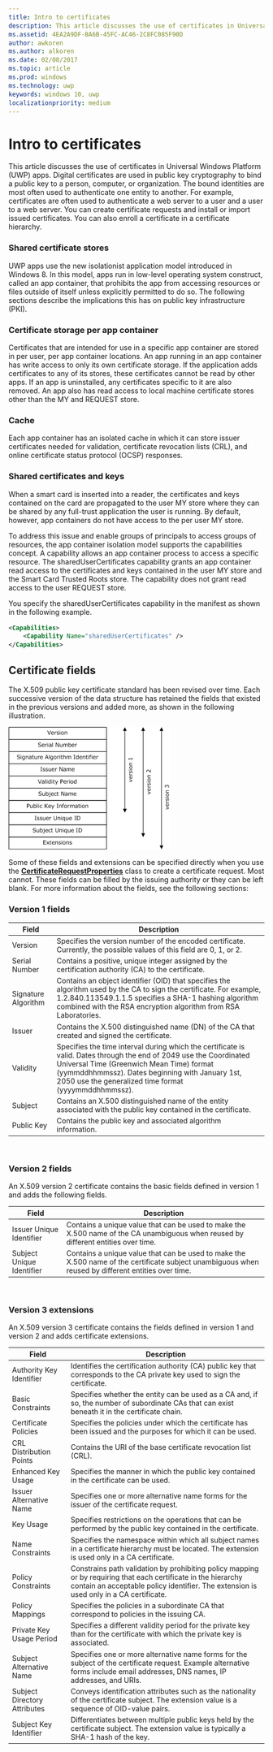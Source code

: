 ```yaml
---
title: Intro to certificates
description: This article discusses the use of certificates in Universal Windows Platform (UWP) apps.
ms.assetid: 4EA2A9DF-BA6B-45FC-AC46-2C8FC085F90D
author: awkoren
ms.author: alkoren
ms.date: 02/08/2017
ms.topic: article
ms.prod: windows
ms.technology: uwp
keywords: windows 10, uwp
localizationpriority: medium
---
```


# Intro to certificates




This article discusses the use of certificates in Universal Windows Platform (UWP) apps. Digital certificates are used in public key cryptography to bind a public key to a person, computer, or organization. The bound identities are most often used to authenticate one entity to another. For example, certificates are often used to authenticate a web server to a user and a user to a web server. You can create certificate requests and install or import issued certificates. You can also enroll a certificate in a certificate hierarchy.

### Shared certificate stores

UWP apps use the new isolationist application model introduced in Windows 8. In this model, apps run in low-level operating system construct, called an app container, that prohibits the app from accessing resources or files outside of itself unless explicitly permitted to do so. The following sections describe the implications this has on public key infrastructure (PKI).

### Certificate storage per app container

Certificates that are intended for use in a specific app container are stored in per user, per app container locations. An app running in an app container has write access to only its own certificate storage. If the application adds certificates to any of its stores, these certificates cannot be read by other apps. If an app is uninstalled, any certificates specific to it are also removed. An app also has read access to local machine certificate stores other than the MY and REQUEST store.

### Cache

Each app container has an isolated cache in which it can store issuer certificates needed for validation, certificate revocation lists (CRL), and online certificate status protocol (OCSP) responses.

### Shared certificates and keys

When a smart card is inserted into a reader, the certificates and keys contained on the card are propagated to the user MY store where they can be shared by any full-trust application the user is running. By default, however, app containers do not have access to the per user MY store.

To address this issue and enable groups of principals to access groups of resources, the app container isolation model supports the capabilities concept. A capability allows an app container process to access a specific resource. The sharedUserCertificates capability grants an app container read access to the certificates and keys contained in the user MY store and the Smart Card Trusted Roots store. The capability does not grant read access to the user REQUEST store.

You specify the sharedUserCertificates capability in the manifest as shown in the following example.

```xml
<Capabilities>
    <Capability Name="sharedUserCertificates" />
</Capabilities>
```

## Certificate fields


The X.509 public key certificate standard has been revised over time. Each successive version of the data structure has retained the fields that existed in the previous versions and added more, as shown in the following illustration.

![x.509 certificate versions 1, 2, and 3](images/x509certificateversions.png)

Some of these fields and extensions can be specified directly when you use the [**CertificateRequestProperties**](https://msdn.microsoft.com/library/windows/apps/br212079) class to create a certificate request. Most cannot. These fields can be filled by the issuing authority or they can be left blank. For more information about the fields, see the following sections:

### Version 1 fields

| Field               | Description                                                                                                                                                                                                                                                                 |
|---------------------|-----------------------------------------------------------------------------------------------------------------------------------------------------------------------------------------------------------------------------------------------------------------------------|
| Version             | Specifies the version number of the encoded certificate. Currently, the possible values of this field are 0, 1, or 2.                                                                                                                                                       |
| Serial Number       | Contains a positive, unique integer assigned by the certification authority (CA) to the certificate.                                                                                                                                                                        |
| Signature Algorithm | Contains an object identifier (OID) that specifies the algorithm used by the CA to sign the certificate. For example, 1.2.840.113549.1.1.5 specifies a SHA-1 hashing algorithm combined with the RSA encryption algorithm from RSA Laboratories.                            |
| Issuer              | Contains the X.500 distinguished name (DN) of the CA that created and signed the certificate.                                                                                                                                                                               |
| Validity            | Specifies the time interval during which the certificate is valid. Dates through the end of 2049 use the Coordinated Universal Time (Greenwich Mean Time) format (yymmddhhmmssz). Dates beginning with January 1st, 2050 use the generalized time format (yyyymmddhhmmssz). |
| Subject             | Contains an X.500 distinguished name of the entity associated with the public key contained in the certificate.                                                                                                                                                             |
| Public Key          | Contains the public key and associated algorithm information.                                                                                                                                                                                                               |

 

### Version 2 fields

An X.509 version 2 certificate contains the basic fields defined in version 1 and adds the following fields.

| Field                     | Description                                                                                                                                         |
|---------------------------|-----------------------------------------------------------------------------------------------------------------------------------------------------|
| Issuer Unique Identifier  | Contains a unique value that can be used to make the X.500 name of the CA unambiguous when reused by different entities over time.                  |
| Subject Unique Identifier | Contains a unique value that can be used to make the X.500 name of the certificate subject unambiguous when reused by different entities over time. |
 

### Version 3 extensions

An X.509 version 3 certificate contains the fields defined in version 1 and version 2 and adds certificate extensions.

| Field                        | Description                                                                                                                                                                                              |
|------------------------------|----------------------------------------------------------------------------------------------------------------------------------------------------------------------------------------------------------|
| Authority Key Identifier     | Identifies the certification authority (CA) public key that corresponds to the CA private key used to sign the certificate.                                                                              |
| Basic Constraints            | Specifies whether the entity can be used as a CA and, if so, the number of subordinate CAs that can exist beneath it in the certificate chain.                                                           |
| Certificate Policies         | Specifies the policies under which the certificate has been issued and the purposes for which it can be used.                                                                                            |
| CRL Distribution Points      | Contains the URI of the base certificate revocation list (CRL).                                                                                                                                          |
| Enhanced Key Usage           | Specifies the manner in which the public key contained in the certificate can be used.                                                                                                                   |
| Issuer Alternative Name      | Specifies one or more alternative name forms for the issuer of the certificate request.                                                                                                                  |
| Key Usage                    | Specifies restrictions on the operations that can be performed by the public key contained in the certificate.                                                                                           |
| Name Constraints             | Specifies the namespace within which all subject names in a certificate hierarchy must be located. The extension is used only in a CA certificate.                                                       |
| Policy Constraints           | Constrains path validation by prohibiting policy mapping or by requiring that each certificate in the hierarchy contain an acceptable policy identifier. The extension is used only in a CA certificate. |
| Policy Mappings              | Specifies the policies in a subordinate CA that correspond to policies in the issuing CA.                                                                                                                |
| Private Key Usage Period     | Specifies a different validity period for the private key than for the certificate with which the private key is associated.                                                                             |
| Subject Alternative Name     | Specifies one or more alternative name forms for the subject of the certificate request. Example alternative forms include email addresses, DNS names, IP addresses, and URIs.                           |
| Subject Directory Attributes | Conveys identification attributes such as the nationality of the certificate subject. The extension value is a sequence of OID-value pairs.                                                              |
| Subject Key Identifier       | Differentiates between multiple public keys held by the certificate subject. The extension value is typically a SHA-1 hash of the key.                                                                   |

